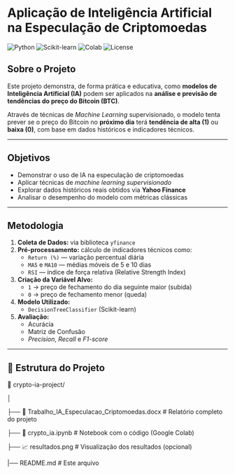 # Aplicação de Inteligência Artificial na Especulação de Criptomoedas

![Python](https://img.shields.io/badge/Python-3.10-blue?logo=python)
![Scikit-learn](https://img.shields.io/badge/Scikit--Learn-1.3-orange?logo=scikitlearn)
![Colab](https://img.shields.io/badge/Google%20Colab-Notebook-yellow?logo=googlecolab)
![License](https://img.shields.io/badge/License-MIT-green)

## Sobre o Projeto

Este projeto demonstra, de forma prática e educativa, como **modelos de Inteligência Artificial (IA)** podem ser aplicados na **análise e previsão de tendências do preço do Bitcoin (BTC)**.

Através de técnicas de *Machine Learning* supervisionado, o modelo tenta prever se o preço do Bitcoin no **próximo dia** terá **tendência de alta (1)** ou **baixa (0)**, com base em dados históricos e indicadores técnicos.


---

## Objetivos

- Demonstrar o uso de IA na especulação de criptomoedas  
- Aplicar técnicas de *machine learning supervisionado*  
- Explorar dados históricos reais obtidos via **Yahoo Finance**  
- Analisar o desempenho do modelo com métricas clássicas  

---

## Metodologia

1. **Coleta de Dados:** via biblioteca `yfinance`  
2. **Pré-processamento:** cálculo de indicadores técnicos como:
   - `Return (%)` — variação percentual diária  
   - `MA5` e `MA10` — médias móveis de 5 e 10 dias  
   - `RSI` — índice de força relativa (Relative Strength Index)
3. **Criação da Variável Alvo:**  
   - `1` → preço de fechamento do dia seguinte maior (subida)  
   - `0` → preço de fechamento menor (queda)
4. **Modelo Utilizado:**  
   - `DecisionTreeClassifier` (Scikit-learn)
5. **Avaliação:**  
   - Acurácia  
   - Matriz de Confusão  
   - *Precision*, *Recall* e *F1-score*

---

## 🧩 Estrutura do Projeto
📂 crypto-ia-project/

│

├── 📘 Trabalho_IA_Especulacao_Criptomoedas.docx # Relatório completo do projeto

├── 🤖 crypto_ia.ipynb # Notebook com o código (Google Colab)

├── 📈 resultados.png # Visualização dos resultados (opcional)

   |── README.md # Este arquivo
